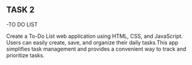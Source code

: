 ## TASK 2

 -TO DO LIST

 Create a To-Do List web application using HTML, CSS, and JavaScript. Users can easily
 create, save, and organize their daily tasks.This app simplifies task management and 
 provides a convenient way to track and prioritize tasks.